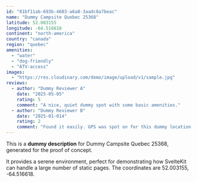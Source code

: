 ```yaml
---
id: "81bf11ab-693b-4603-a6a8-3aadc8a7beac"
name: "Dummy Campsite Quebec 25368"
latitude: 52.003155
longitude: -64.516618
continent: "north-america"
country: "canada"
region: "quebec"
amenities:
  - "water"
  - "dog-friendly"
  - "ATV-access"
images:
  - "https://res.cloudinary.com/demo/image/upload/v1/sample.jpg"
reviews:
  - author: "Dummy Reviewer A"
    date: "2025-05-05"
    rating: 5
    comment: "A nice, quiet dummy spot with some basic amenities."
  - author: "Dummy Reviewer B"
    date: "2025-01-014"
    rating: 2
    comment: "Found it easily. GPS was spot on for this dummy location."
---
```


This is a **dummy description** for Dummy Campsite Quebec 25368, generated for the proof of concept.

It provides a serene environment, perfect for demonstrating how SvelteKit can handle a large number of static pages. The coordinates are 52.003155, -64.516618.
